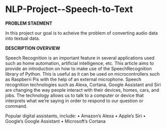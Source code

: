 # NLP-Project--Speech-to-Text

**PROBLEM STAEMENT**

In this project our goal is to acheive the problem of converting audio data into textual data.

**DESCRIPTION OVERVIEW**

Speech Recognition is an important feature in several applications used such as home automation, artificial intelligence, etc. This article aims to provide an introduction on how to make use of the SpeechRecognition library of Python. This is useful as it can be used on microcontrollers such as Raspberri Pis with the help of an external microphone.
Speech recognition technologies such as Alexa, Cortana, Google Assistant and Siri are changing the way people interact with their devices, homes, cars, and jobs. The technology allows us to talk to a computer or device that interprets what we’re saying in order to respond to our question or command.

Popular digital assistants, include:
•	Amazon’s Alexa
•	Apple’s Siri
•	Google’s Google Assistant
•	Microsoft’s Cortana

